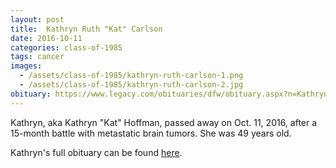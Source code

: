 ```yaml
---
layout: post
title:  Kathryn Ruth "Kat" Carlson
date: 2016-10-11
categories: class-of-1985
tags: cancer
images:
  - /assets/class-of-1985/kathryn-ruth-carlson-1.png
  - /assets/class-of-1985/kathryn-ruth-carlson-2.jpg
obituary: https://www.legacy.com/obituaries/dfw/obituary.aspx?n=Kathryn-Hoffman&pid=182255525
---
```

Kathryn, aka Kathryn "Kat" Hoffman, passed away on Oct. 11, 2016, after a 15-month battle with metastatic brain tumors.  She was 49 years old.

Kathryn's full obituary can be found [here](https://www.legacy.com/obituaries/dfw/obituary.aspx?n=Kathryn-Hoffman&pid=182255525).
